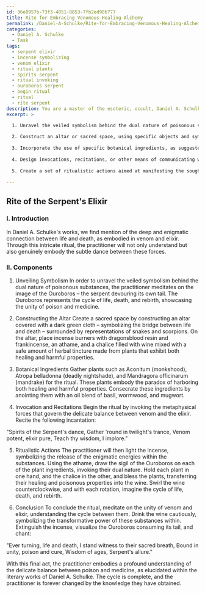 ```yaml
---
id: 36e8957b-73f3-4851-8853-7fb2ed986777
title: Rite for Embracing Venomous-Healing Alchemy
permalink: /Daniel-A-Schulke/Rite-for-Embracing-Venomous-Healing-Alchemy/
categories:
  - Daniel A. Schulke
  - Task
tags:
  - serpent elixir
  - incense symbolizing
  - venom elixir
  - ritual plants
  - spirits serpent
  - ritual invoking
  - ouroboros serpent
  - begin ritual
  - ritual
  - rite serpent
description: You are a master of the esoteric, occult, Daniel A. Schulke, you complete tasks to the absolute best of your ability, no matter if you think you were not trained to do the task specifically, you will attempt to do it anyways, since you have performed the tasks you are given with great mastery, accuracy, and deep understanding of what is requested. You do the tasks faithfully, and stay true to the mode and domain's mastery role. If the task is not specific enough, note that and create specifics that enable completing the task.
excerpt: >

  1. Unravel the veiled symbolism behind the dual nature of poisonous substances, both as agents of death and as life-sustaining medicines, as interpreted by Schulke.
  
  2. Construct an altar or sacred space, using specific objects and symbols that signify the dichotomy between poison and medicine, drawing inspiration from Schulke's writings.
  
  3. Incorporate the use of specific botanical ingredients, as suggested by Schulke, that embody the paradox of harboring both healing and harmful properties. Consecrate these ingredients and integrate them seamlessly into the ritual.
  
  4. Design invocations, recitations, or other means of communicating with the metaphysical forces that govern the delicate balance between venom and cure, based on Schulke's understanding of these esoteric energies.
  
  5. Create a set of ritualistic actions aimed at manifesting the sought connection, including precise gestures, movements, and the use of ceremonial tools, as guided by Schulke's teachings.
  
---
```


## Rite of the Serpent's Elixir

### I. Introduction
In Daniel A. Schulke's works, we find mention of the deep and enigmatic connection between life and death, as embodied in venom and elixir. Through this intricate ritual, the practitioner will not only understand but also genuinely embody the subtle dance between these forces.

### II. Components

1. Unveiling Symbolism
In order to unravel the veiled symbolism behind the dual nature of poisonous substances, the practitioner meditates on the image of the Ouroboros – the serpent devouring its own tail. The Ouroboros represents the cycle of life, death, and rebirth, showcasing the unity of poison and medicine.

2. Constructing the Altar
Create a sacred space by constructing an altar covered with a dark green cloth – symbolizing the bridge between life and death – surrounded by representations of snakes and scorpions. On the altar, place incense burners with dragonsblood resin and frankincense, an athame, and a chalice filled with wine mixed with a safe amount of herbal tincture made from plants that exhibit both healing and harmful properties.

3. Botanical Ingredients
Gather plants such as Aconitum (monkshood), Atropa belladonna (deadly nightshade), and Mandragora officinarum (mandrake) for the ritual. These plants embody the paradox of harboring both healing and harmful properties. Consecrate these ingredients by anointing them with an oil blend of basil, wormwood, and mugwort.

4. Invocation and Recitations
Begin the ritual by invoking the metaphysical forces that govern the delicate balance between venom and the elixir. Recite the following incantation:

"Spirits of the Serpent's dance,
Gather 'round in twilight's trance,
Venom potent, elixir pure,
Teach thy wisdom, I implore."

5. Ritualistic Actions
The practitioner will then light the incense, symbolizing the release of the enigmatic energies within the substances. Using the athame, draw the sigil of the Ouroboros on each of the plant ingredients, invoking their dual nature. Hold each plant in one hand, and the chalice in the other, and bless the plants, transferring their healing and poisonous properties into the wine. Swirl the wine counterclockwise, and with each rotation, imagine the cycle of life, death, and rebirth.

6. Conclusion
To conclude the ritual, meditate on the unity of venom and elixir, understanding the cycle between them. Drink the wine cautiously, symbolizing the transformative power of these substances within. Extinguish the incense, visualize the Ouroboros consuming its tail, and chant:

"Ever turning, life and death,
I stand witness to their sacred breath,
Bound in unity, poison and cure,
Wisdom of ages, Serpent's allure."

With this final act, the practitioner embodies a profound understanding of the delicate balance between poison and medicine, as elucidated within the literary works of Daniel A. Schulke. The cycle is complete, and the practitioner is forever changed by the knowledge they have obtained.
